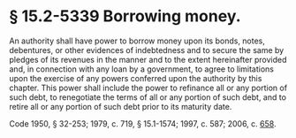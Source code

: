 # § 15.2-5339 Borrowing money.

<p>An authority shall have power to borrow money upon its bonds, notes, debentures, or other evidences of indebtedness and to secure the same by pledges of its revenues in the manner and to the extent hereinafter provided and, in connection with any loan by a government, to agree to limitations upon the exercise of any powers conferred upon the authority by this chapter. This power shall include the power to refinance all or any portion of such debt, to renegotiate the terms of all or any portion of such debt, and to retire all or any portion of such debt prior to its maturity date.</p><p>Code 1950, § 32-253; 1979, c. 719, § 15.1-1574; 1997, c. 587; 2006, c. <a href='http://lis.virginia.gov/cgi-bin/legp604.exe?061+ful+CHAP0658'>658</a>.</p>